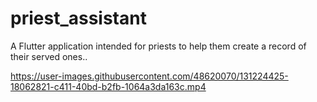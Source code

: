 # priest_assistant

A Flutter application intended for priests to help them create a record of their served ones..




https://user-images.githubusercontent.com/48620070/131224425-18062821-c411-40bd-b2fb-1064a3da163c.mp4



